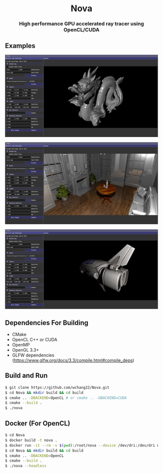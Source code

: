 <h1 align='center'>Nova</h1>
<h3 align='center'>High performance GPU accelerated ray tracer using OpenCL/CUDA</h3>

## Examples
<p align="center">
  <img src="examples/dragon.jpg" alt="Dragon" />
</p>
<p align="center">
  <img src="examples/fireplace.jpg" alt="fireplace" />
</p>
<p align="center">
  <img src="examples/aircraft.jpg" alt="aircraft" />
</p>


## Dependencies For Building
* CMake
* OpenCL C++ or CUDA
* OpenMP
* OpenGL 3.3+
* GLFW dependencies (https://www.glfw.org/docs/3.3/compile.html#compile_deps)

## Build and Run

```bash
$ git clone https://github.com/wchang22/Nova.git
$ cd Nova && mkdir build && cd build
$ cmake .. -DBACKEND=OpenCL # or cmake .. -DBACKEND=CUDA
$ cmake --build .
$ ./nova
```

## Docker (For OpenCL)

```bash
$ cd Nova
$ docker build -t nova .
$ docker run -it --rm -v $(pwd):/root/nova --device /dev/dri:/dev/dri nova
$ cd Nova && mkdir build && cd build
$ cmake .. -DBACKEND=OpenCL
$ cmake --build .
$ ./nova --headless
```

